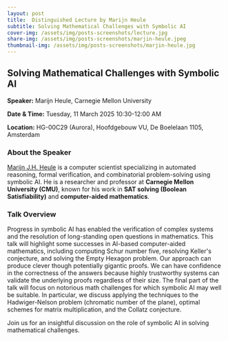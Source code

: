 ```yaml
---
layout: post
title:  Distinguished Lecture by Marijn Heule
subtitle: Solving Mathematical Challenges with Symbolic AI
cover-img: /assets/img/posts-screenshots/lecture.jpg
share-img: /assets/img/posts-screenshots/marjin-heule.jpeg
thumbnail-img: /assets/img/posts-screenshots/marjin-heule.jpg
---
```



## Solving Mathematical Challenges with Symbolic AI

**Speaker:** Marijn Heule, Carnegie Mellon University  

**Date & Time:** Tuesday, 11 March 2025 10:30-12:00 AM 

**Location:** HG-00C29 (Aurora), Hoofdgebouw VU, De Boelelaan 1105, Amsterdam

### About the Speaker
[Marijn J.H. Heule](https://www.cs.cmu.edu/~mheule/) is a computer scientist specializing in automated reasoning, formal verification, and combinatorial problem-solving using symbolic AI. He is a researcher and professor at **Carnegie Mellon University (CMU)**, known for his work in **SAT solving (Boolean Satisfiability)** and **computer-aided mathematics**.

### Talk Overview
Progress in symbolic AI has enabled the verification of complex systems and the resolution of long-standing open questions in mathematics. This talk will highlight some successes in AI-based computer-aided mathematics, including computing Schur number five, resolving Keller's conjecture, and solving the Empty Hexagon problem. Our approach can produce clever though potentially gigantic proofs. We can have confidence in the correctness of the answers because highly trustworthy systems can validate the underlying proofs regardless of their size. The final part of the talk will focus on notorious math challenges for which symbolic AI may well be suitable. In particular, we discuss applying the
techniques to the Hadwiger-Nelson problem (chromatic number of the plane),
optimal schemes for matrix multiplication, and the Collatz conjecture.

Join us for an insightful discussion on the role of symbolic AI in solving mathematical challenges.
